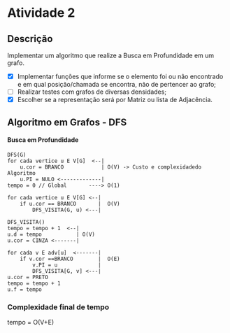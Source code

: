 # Atividade 2

## Descrição

Implementar um algoritmo que realize a Busca em Profundidade em um grafo.

- [X] Implementar funções que informe se o elemento foi ou não encontrado e em qual posição/chamada se encontra, não de pertencer ao grafo;
- [ ] Realizar testes com grafos de diversas densidades;
- [X] Escolher se a representação será por Matriz ou lista de Adjacência.

## Algoritmo em Grafos - DFS
#### Busca em Profundidade

````
DFS(G)
for cada vertice u E V[G]  <--|
    u.cor = BRANCO            | O(V) -> Custo e complexidadedo Algoritmo
    u.PI = NULO <-------------|
tempo = 0 // Global       ----> O(1)

for cada vertice u E V[G] <--|
    if u.cor == BRANCO       |  O(V)
        DFS_VISITA(G, u) <---|
````
```
DFS_VISITA()
tempo = tempo + 1  <--|
u.d = tempo           | O(V)
u.cor = CINZA <-------|

for cada v E adv[u]  <-------|
    if v.cor ==BRANCO        |  O(E)
        v.PI = u             |
        DFS_VISITA[G, v] <---|
u.cor = PRETO
tempo = tempo + 1
u.f = tempo

```
### Complexidade final de tempo
tempo = O(V+E)




